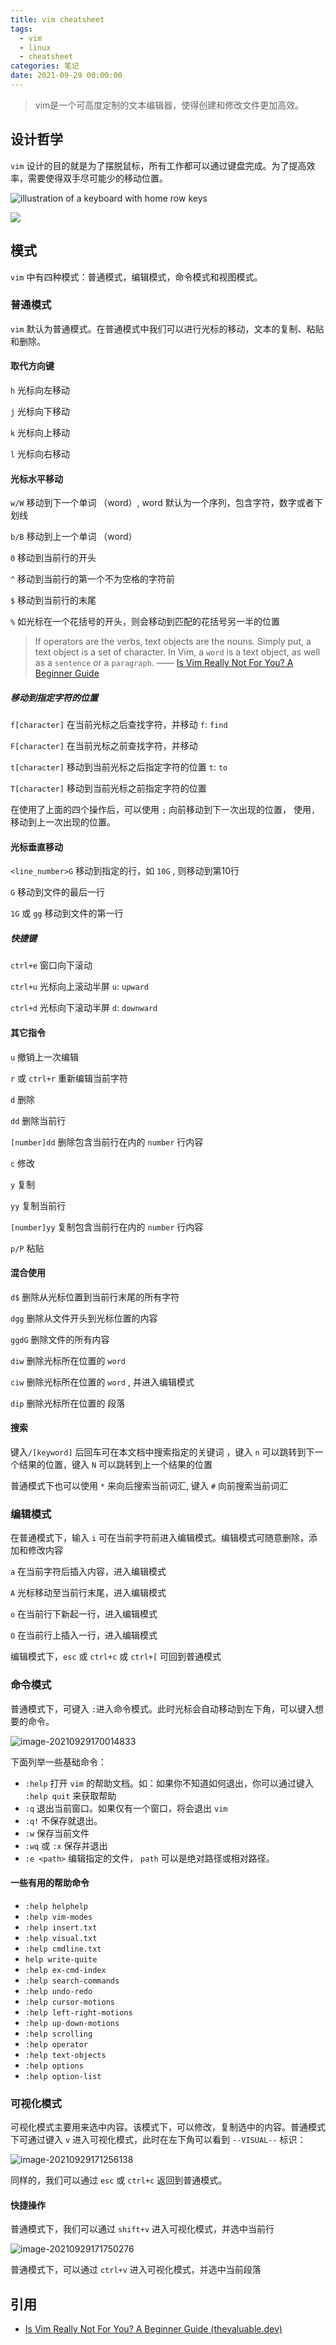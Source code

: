 ```yaml
---
title: vim cheatsheet
tags:
  - vim
  - linux
  - cheatsheet
categories: 笔记
date: 2021-09-29 00:00:00
---
```



> vim是一个可高度定制的文本编辑器，使得创建和修改文件更加高效。

## 设计哲学

`vim` 设计的目的就是为了摆脱鼠标，所有工作都可以通过键盘完成。为了提高效率，需要使得双手尽可能少的移动位置。

![illustration of a keyboard with home row keys](https://cdn.jsdelivr.net/gh/KJohn2q/John-s-figure-bed/image/202109291548160.png)

![](https://cdn.jsdelivr.net/gh/KJohn2q/John-s-figure-bed/image/202109291124231.png)

##  模式

`vim` 中有四种模式：普通模式，编辑模式，命令模式和视图模式。

### 普通模式

`vim` 默认为普通模式。在普通模式中我们可以进行光标的移动，文本的复制、粘贴和删除。

#### 取代方向键

`h` 光标向左移动

`j`  光标向下移动

`k` 光标向上移动

`l` 光标向右移动

#### 光标水平移动

`w/W` 移动到下一个单词 （word）,  word 默认为一个序列，包含字符，数字或者下划线

`b/B` 移动到上一个单词 （word）

`0` 移动到当前行的开头

`^` 移动到当前行的第一个不为空格的字符前

`$` 移动到当前行的末尾

`%` 如光标在一个花括号的开头，则会移动到匹配的花括号另一半的位置

> If operators are the verbs, text objects are the nouns. Simply put, a text object is a set of character. In Vim, a `word` is a text object, as well as a `sentence` or a `paragraph`.    ——  [Is Vim Really Not For You? A Beginner Guide ](https://thevaluable.dev/vim-beginner/)

#####  移动到指定字符的位置

`f[character]`  在当前光标之后查找字符，并移动   `f`: `find`

`F[character]`  在当前光标之前查找字符，并移动

`t[character]`  移动到当前光标之后指定字符的位置  `t`:  `to`

`T[character]`  移动到当前光标之前指定字符的位置 

在使用了上面的四个操作后，可以使用 `;` 向前移动到下一次出现的位置， 使用`,` 移动到上一次出现的位置。

#### 光标垂直移动

`<line_number>G`  移动到指定的行，如 `10G` , 则移动到第10行

`G`  移动到文件的最后一行

`1G` 或  `gg`   移动到文件的第一行 

##### 快捷键

`ctrl+e`   窗口向下滚动

`ctrl+u`  光标向上滚动半屏  `u`: `upward`

`ctrl+d`  光标向下滚动半屏  `d`: `downward`

####  其它指令

`u`    撤销上一次编辑

`r` 或 `ctrl+r`  重新编辑当前字符  

`d`    删除

`dd`  删除当前行

`[number]dd`  删除包含当前行在内的 `number` 行内容

`c`    修改

`y`    复制

`yy`  复制当前行

`[number]yy`  复制包含当前行在内的 `number` 行内容

`p/P`  粘贴

#### 混合使用

`d$`  删除从光标位置到当前行末尾的所有字符

`dgg`  删除从文件开头到光标位置的内容

`ggdG`  删除文件的所有内容

`diw`   删除光标所在位置的 `word`

`ciw`  删除光标所在位置的 `word`  , 并进入编辑模式

`dip`   删除光标所在位置的 段落

#### 搜索

键入`/[keyword]`  后回车可在本文档中搜索指定的关键词 ，键入 `n` 可以跳转到下一个结果的位置，键入 `N` 可以跳转到上一个结果的位置

普通模式下也可以使用  `*`  来向后搜索当前词汇, 键入 `#` 向前搜索当前词汇

### 编辑模式

在普通模式下，输入 `i` 可在当前字符前进入编辑模式。编辑模式可随意删除，添加和修改内容

`a`  在当前字符后插入内容，进入编辑模式

`A`   光标移动至当前行末尾，进入编辑模式

`o`  在当前行下新起一行，进入编辑模式

`O`  在当前行上插入一行，进入编辑模式

编辑模式下，`esc` 或  `ctrl+c` 或  `ctrl+[` 可回到普通模式

### 命令模式

普通模式下，可键入 `:`进入命令模式。此时光标会自动移动到左下角，可以键入想要的命令。

![image-20210929170014833](https://cdn.jsdelivr.net/gh/KJohn2q/John-s-figure-bed/image/202109291700025.png)

下面列举一些基础命令：

* `:help`  打开 `vim` 的帮助文档。如：如果你不知道如何退出，你可以通过键入 `:help quit` 来获取帮助
* `:q`  退出当前窗口。如果仅有一个窗口，将会退出 `vim`
* `:q!`  不保存就退出。
* `:w`    保存当前文件
* `:wq`  或 `:x`  保存并退出
*  `:e <path>`  编辑指定的文件， `path` 可以是绝对路径或相对路径。  

#### 一些有用的帮助命令

* `:help helphelp`
* `:help vim-modes`
* `:help insert.txt`
* `:help visual.txt`
* `:help cmdline.txt`
* `help write-quite`
* `:help ex-cmd-index`
* `:help search-commands`
* `:help undo-redo`
* `:help cursor-motions`
* `:help left-right-motions`
* `:help up-down-motions`
* `:help scrolling`
* `:help operator`
* `:help text-objects`
* `:help options`
* `:help option-list`

### 可视化模式

可视化模式主要用来选中内容。该模式下，可以修改，复制选中的内容。普通模式下可通过键入 `v` 进入可视化模式，此时在左下角可以看到 `--VISUAL--` 标识：

![image-20210929171256138](https://cdn.jsdelivr.net/gh/KJohn2q/John-s-figure-bed/image/202109291712270.png)

同样的，我们可以通过 `esc` 或 `ctrl+c` 返回到普通模式。

#### 快捷操作

普通模式下，我们可以通过 `shift+v` 进入可视化模式，并选中当前行

![image-20210929171750276](https://cdn.jsdelivr.net/gh/KJohn2q/John-s-figure-bed/image/202109291717546.png)

普通模式下，可以通过 `ctrl+v` 进入可视化模式，并选中当前段落

## 引用

*  [Is Vim Really Not For You? A Beginner Guide (thevaluable.dev)](https://thevaluable.dev/vim-beginner/)